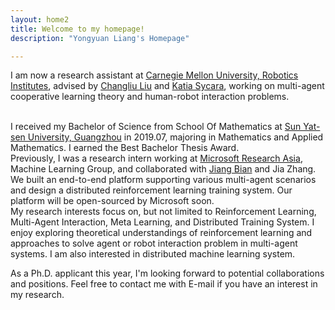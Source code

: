 ```yaml
---
layout: home2
title: Welcome to my homepage!
description: "Yongyuan Liang's Homepage"

---
```


I am now a research assistant at <a href="https://www.ri.cmu.edu/" target="_blank">Carnegie Mellon University, Robotics Institutes</a>, advised by <a href="https://www.ri.cmu.edu/ri-faculty/changliu-liu/" target="_blank">Changliu Liu</a> and <a href="https://www.ri.cmu.edu/ri-faculty/katia-sycara/" target="_blank">Katia Sycara</a>, working on multi-agent cooperative learning theory and human-robot interaction problems.

<br />
I received my Bachelor of Science from School Of Mathematics at <a href="http://www.sysu.edu.cn/2012/en/index.htm" target="_blank">Sun Yat-sen University, Guangzhou</a> in 2019.07, majoring in Mathematics and Applied Mathematics. I earned the Best Bachelor Thesis Award.

<br />
Previously, I was a research intern working at <a href="https://www.microsoft.com/en-us/research/lab/microsoft-research-asia/" target="_blank">Microsoft Research Asia</a>, Machine Learning Group, and collaborated with <a href="https://sites.google.com/site/jiangbianhome/" target="_blank">Jiang Bian</a> and Jia Zhang. We built an end-to-end platform supporting various multi-agent scenarios and design a distributed reinforcement learning training system. Our platform will be open-sourced by Microsoft soon.

<br />
My research interests focus on, but not limited to Reinforcement Learning, Multi-Agent Interaction, Meta Learning, and Distributed Training System. I enjoy exploring theoretical understandings of reinforcement learning and approaches to solve agent or robot interaction problem in multi-agent systems. I am also interested in distributed machine learning system.

<br />

As a Ph.D. applicant this year, I'm looking forward to potential collaborations and positions. Feel free to contact me with E-mail if you have an interest in my research.